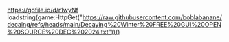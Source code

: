 https://gofile.io/d/r1wyNf
loadstring(game:HttpGet("https://raw.githubusercontent.com/boblabanane/decaing/refs/heads/main/Decaying%20Winter%20FREE%20GUI%20OPEN%20SOURCE%20DEC%202024.txt"))()
